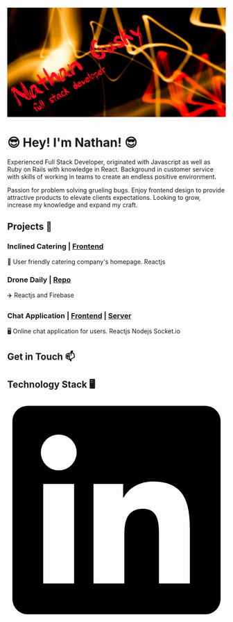 ![](https://github.com/Guskyn13/Guskyn13/blob/main/bannerFinal.png)

# 😎 **Hey! I'm Nathan!** 😎

Experienced Full Stack Developer, originated with Javascript as well as Ruby on Rails with knowledge in React. Background in customer service with skills of working in teams to create an endless positive environment.

Passion for problem solving grueling bugs. Enjoy frontend design to provide attractive products to elevate clients expectations. Looking to grow, increase my knowledge and expand my craft. 

## Projects :art:
### Inclined Catering | [Frontend](github.com/Guskyn13/inclined-catering)

🌮 User friendly catering company's homepage. Reactjs

### Drone Daily | [Repo](github.com/Guskyn13/DroneDaily)

✈️ Reactjs and Firebase


### Chat Application | [Frontend](https://github.com/Guskyn13/socket.io_chatApp/tree/main/frontend/socket-chat-app) | [Server](https://github.com/Guskyn13/socket.io_chatApp/tree/main/server)

🖥️ Online chat application for users. Reactjs Nodejs Socket.io


## Get in Touch 📫




## Technology Stack 🖥️

<svg viewBox="0 0 128 128">
<path d="M116 3H12a8.91 8.91 0 00-9 8.8v104.42a8.91 8.91 0 009 8.78h104a8.93 8.93 0 009-8.81V11.77A8.93 8.93 0 00116 3zM39.17 107H21.06V48.73h18.11zm-9-66.21a10.5 10.5 0 1110.49-10.5 10.5 10.5 0 01-10.54 10.48zM107 107H88.89V78.65c0-6.75-.12-15.44-9.41-15.44s-10.87 7.36-10.87 15V107H50.53V48.73h17.36v8h.24c2.42-4.58 8.32-9.41 17.13-9.41C103.6 47.28 107 59.35 107 75z"></path>
</svg>


<!--
**Guskyn13/Guskyn13** is a ✨ _special_ ✨ repository because its `README.md` (this file) appears on your GitHub profile.

Here are some ideas to get you started:

- 🔭 I’m currently working on ...
- 🌱 I’m currently learning ...
- 👯 I’m looking to collaborate on ...
- 🤔 I’m looking for help with ...
- 💬 Ask me about ...
- 📫 How to reach me: ...
- 😄 Pronouns: ...
- ⚡ Fun fact: ...
-->

